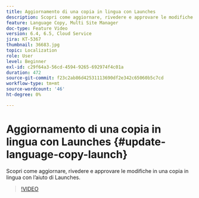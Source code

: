 ```yaml
---
title: Aggiornamento di una copia in lingua con Launches
description: Scopri come aggiornare, rivedere e approvare le modifiche in una copia in lingua con l’aiuto di Launches.
feature: Language Copy, Multi Site Manager
doc-type: Feature Video
version: 6.4, 6.5, Cloud Service
jira: KT-5367
thumbnail: 36683.jpg
topic: Localization
role: User
level: Beginner
exl-id: c29f64a3-56cd-4594-9265-692974f4c01a
duration: 472
source-git-commit: f23c2ab86d42531113690df2e342c65060b5c7cd
workflow-type: tm+mt
source-wordcount: '46'
ht-degree: 0%

---
```


# Aggiornamento di una copia in lingua con Launches {#update-language-copy-launch}

Scopri come aggiornare, rivedere e approvare le modifiche in una copia in lingua con l’aiuto di Launches.

>[!VIDEO](https://video.tv.adobe.com/v/36683?quality=12&learn=on)
